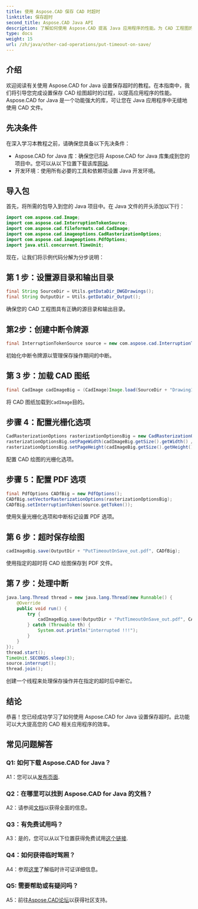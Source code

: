 ```yaml
---
title: 使用 Aspose.CAD 保存 CAD 时超时
linktitle: 保存超时
second_title: Aspose.CAD Java API
description: 了解如何使用 Aspose.CAD 提高 Java 应用程序的性能。为 CAD 工程图的保存设置超时。请遵循我们的分步指南。
type: docs
weight: 15
url: /zh/java/other-cad-operations/put-timeout-on-save/
---
```

## 介绍

欢迎阅读有关使用 Aspose.CAD for Java 设置保存超时的教程。在本指南中，我们将引导您完成设置保存 CAD 绘图超时的过程，以提高应用程序的性能。 Aspose.CAD for Java 是一个功能强大的库，可让您在 Java 应用程序中无缝地使用 CAD 文件。

## 先决条件

在深入学习本教程之前，请确保您具备以下先决条件：
-  Aspose.CAD for Java 库：确保您已将 Aspose.CAD for Java 库集成到您的项目中。您可以从以下位置下载该库[网站](https://releases.aspose.com/cad/java/).
- 开发环境：使用所有必要的工具和依赖项设置 Java 开发环境。

## 导入包

首先，将所需的包导入到您的 Java 项目中。在 Java 文件的开头添加以下行：

```java
import com.aspose.cad.Image;
import com.aspose.cad.InterruptionTokenSource;
import com.aspose.cad.fileformats.cad.CadImage;
import com.aspose.cad.imageoptions.CadRasterizationOptions;
import com.aspose.cad.imageoptions.PdfOptions;
import java.util.concurrent.TimeUnit;
```

现在，让我们将示例代码分解为分步说明：

## 第 1 步：设置源目录和输出目录

```java
final String SourceDir = Utils.getDataDir_DWGDrawings();
final String OutputDir = Utils.getDataDir_Output();
```

确保您的 CAD 工程图具有正确的源目录和输出目录。

## 第2步：创建中断令牌源

```java
final InterruptionTokenSource source = new com.aspose.cad.InterruptionTokenSource();
```

初始化中断令牌源以管理保存操作期间的中断。

## 第 3 步：加载 CAD 图纸

```java
final CadImage cadImageBig = (CadImage)Image.load(SourceDir + "Drawing11.dwg");
```

将 CAD 图纸加载到`CadImage`目的。

## 步骤 4：配置光栅化选项

```java
CadRasterizationOptions rasterizationOptionsBig = new CadRasterizationOptions();
rasterizationOptionsBig.setPageWidth(cadImageBig.getSize().getWidth() / 2);
rasterizationOptionsBig.setPageHeight(cadImageBig.getSize().getHeight() / 2);
```

配置 CAD 绘图的光栅化选项。

## 步骤 5：配置 PDF 选项

```java
final PdfOptions CADfBig = new PdfOptions();
CADfBig.setVectorRasterizationOptions(rasterizationOptionsBig);
CADfBig.setInterruptionToken(source.getToken());
```

使用矢量光栅化选项和中断标记设置 PDF 选项。

## 第 6 步：超时保存绘图

```java
cadImageBig.save(OutputDir + "PutTimeoutOnSave_out.pdf", CADfBig);
```

使用指定的超时将 CAD 绘图保存到 PDF 文件。

## 第 7 步：处理中断

```java
java.lang.Thread thread = new java.lang.Thread(new Runnable() {
    @Override
    public void run() {
        try {
            cadImageBig.save(OutputDir + "PutTimeoutOnSave_out.pdf", CADfBig);
        } catch (Throwable th) {
            System.out.println("interrupted !!!");
        }
    }
});
thread.start();
TimeUnit.SECONDS.sleep(3);
source.interrupt();
thread.join();
```

创建一个线程来处理保存操作并在指定的超时后中断它。

## 结论

恭喜！您已经成功学习了如何使用 Aspose.CAD for Java 设置保存超时。此功能可以大大提高您的 CAD 相关应用程序的效率。

## 常见问题解答

### Q1: 如何下载 Aspose.CAD for Java？

 A1：您可以从[发布页面](https://releases.aspose.com/cad/java/).

### Q2：在哪里可以找到 Aspose.CAD for Java 的文档？

 A2：请参阅[文档](https://reference.aspose.com/cad/java/)以获得全面的信息。

### Q3：有免费试用吗？

A3：是的，您可以从以下位置获得免费试用[这个链接](https://releases.aspose.com/).

### Q4：如何获得临时驾照？

 A4：参观[这里](https://purchase.aspose.com/temporary-license/)了解临时许可证详细信息。

### Q5: 需要帮助或有疑问吗？

 A5：前往[Aspose.CAD论坛](https://forum.aspose.com/c/cad/19)以获得社区支持。